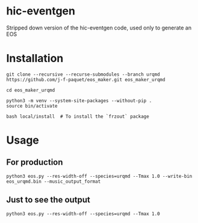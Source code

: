 # hic-eventgen

Stripped down version of the hic-eventgen code, used only to generate an EOS

# Installation
```
git clone --recursive --recurse-submodules --branch urqmd https://github.com/j-f-paquet/eos_maker.git eos_maker_urqmd

cd eos_maker_urqmd

python3 -m venv --system-site-packages --without-pip .
source bin/activate

bash local/install  # To install the `frzout` package
```

# Usage

## For production

```
python3 eos.py --res-width-off --species=urqmd --Tmax 1.0 --write-bin eos_urqmd.bin --music_output_format
```

## Just to see the output

```
python3 eos.py --res-width-off --species=urqmd --Tmax 1.0
```

